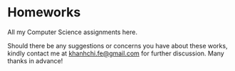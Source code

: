 # Homeworks
All my Computer Science assignments here.

Should there be any suggestions or concerns you have about these works, kindly contact me at khanhchi.fe@gmail.com for further discussion. Many thanks in advance!
